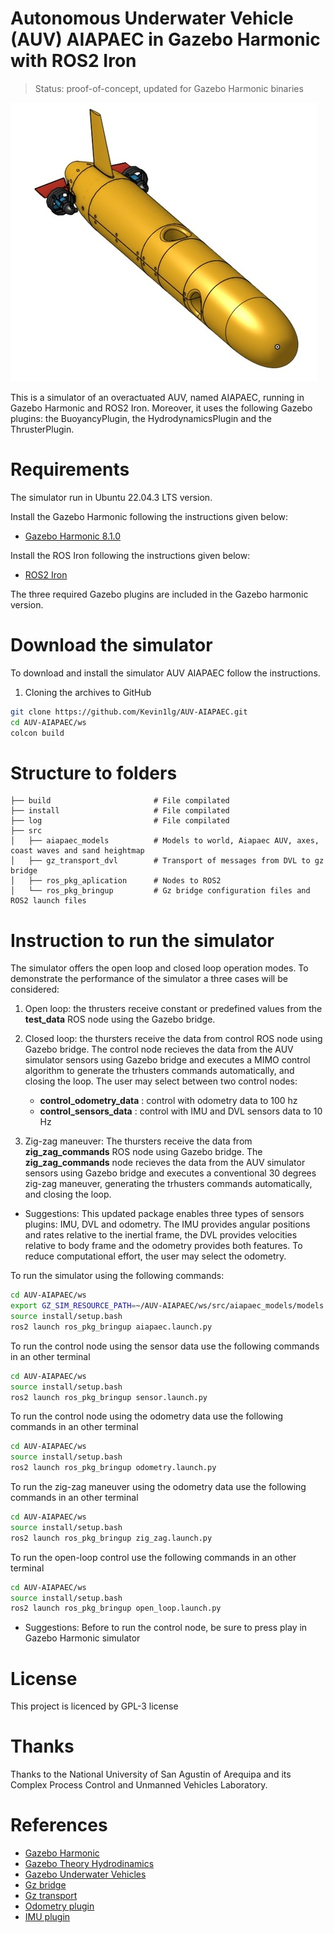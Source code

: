 # Autonomous Underwater Vehicle (AUV) AIAPAEC in Gazebo Harmonic with ROS2 Iron

> Status: proof-of-concept, updated for Gazebo Harmonic binaries

![AIAPAEC AUV](images/aiapaec.jpg)

This is a simulator of an overactuated AUV, named AIAPAEC, running in Gazebo Harmonic and ROS2 Iron. Moreover, it uses the following Gazebo plugins: the BuoyancyPlugin, the HydrodynamicsPlugin and the ThrusterPlugin.


# Requirements

The simulator run in Ubuntu 22.04.3 LTS version.

Install the Gazebo Harmonic following the instructions given below: 
* [Gazebo Harmonic 8.1.0](https://gazebosim.org/docs/harmonic/install)

Install the ROS Iron following the instructions given below:
* [ROS2 Iron](https://docs.ros.org/en/iron/index.html)

The three required Gazebo plugins are included in the Gazebo harmonic version.

# Download the simulator

To download and install the simulator AUV AIAPAEC follow the instructions.

1. Cloning the archives to GitHub

~~~bash
git clone https://github.com/Kevin1lg/AUV-AIAPAEC.git
cd AUV-AIAPAEC/ws
colcon build
~~~

# Structure to folders

    ├── build                       # File compilated
    ├── install                     # File compilated
    ├── log                         # File compilated
    ├── src                         
    │   ├── aiapaec_models          # Models to world, Aiapaec AUV, axes, coast waves and sand heightmap
    │   ├── gz_transport_dvl        # Transport of messages from DVL to gz bridge
    │   ├── ros_pkg_aplication      # Nodes to ROS2
    │   └── ros_pkg_bringup         # Gz bridge configuration files and ROS2 launch files 
    
# Instruction to run the simulator

The simulator offers the open loop and closed loop operation modes. To demonstrate the performance of the simulator a three cases will be considered:

1. Open loop: the thrusters receive constant or predefined values from the **test_data** ROS node using the Gazebo bridge.

2. Closed loop: the thursters receive the data from control ROS node using Gazebo bridge. The control node recieves the data from the AUV simulator sensors using Gazebo bridge and executes a MIMO control algorithm to generate the trhusters commands automatically, and closing the loop. The user may select between two control nodes:

    - **control_odometry_data** : control with odometry data to 100 hz
    - **control_sensors_data** : control with IMU and DVL sensors data to 10 Hz

3. Zig-zag maneuver: The thursters receive the data from **zig_zag_commands** ROS node using Gazebo bridge. The **zig_zag_commands** node recieves the data from the AUV simulator sensors using Gazebo bridge and executes a conventional 30 degrees zig-zag maneuver, generating the trhusters commands automatically, and closing the loop. 

* Suggestions: This updated package enables three types of sensors plugins: IMU, DVL and odometry. The IMU provides angular positions and rates relative to the inertial frame, the DVL provides velocities relative to body frame and the odometry provides both features. To reduce computational effort, the user may select the odometry. 

To run the simulator using the following commands:

~~~bash
cd AUV-AIAPAEC/ws
export GZ_SIM_RESOURCE_PATH=~/AUV-AIAPAEC/ws/src/aiapaec_models/models:~/AUV-AIAPAEC/ws/src/aiapaec_models/worlds
source install/setup.bash
ros2 launch ros_pkg_bringup aiapaec.launch.py
~~~

To run the control node using the sensor data use the following commands in an other terminal
~~~bash
cd AUV-AIAPAEC/ws
source install/setup.bash
ros2 launch ros_pkg_bringup sensor.launch.py
~~~
To run the control node using the odometry data use the following commands in an other terminal
~~~bash
cd AUV-AIAPAEC/ws
source install/setup.bash
ros2 launch ros_pkg_bringup odometry.launch.py
~~~
To run the zig-zag maneuver using the odometry data use the following commands in an other terminal
~~~bash
cd AUV-AIAPAEC/ws
source install/setup.bash
ros2 launch ros_pkg_bringup zig_zag.launch.py
~~~
To run the open-loop control use the following commands in an other terminal
~~~bash
cd AUV-AIAPAEC/ws
source install/setup.bash
ros2 launch ros_pkg_bringup open_loop.launch.py
~~~

* Suggestions: Before to run the control node, be sure to press play in Gazebo Harmonic simulator

# License

This project is licenced by GPL-3 license

# Thanks

Thanks to the National University of San Agustin of Arequipa and its Complex Process Control and Unmanned Vehicles Laboratory.

# References

* [Gazebo Harmonic](https://gazebosim.org/docs/harmonic)
* [Gazebo Theory Hydrodinamics](https://gazebosim.org/api/sim/8/theory_hydrodynamics.html) 
* [Gazebo Underwater Vehicles](https://gazebosim.org/api/sim/8/underwater_vehicles.html) 
* [Gz bridge](https://github.com/gazebosim/ros_gz/tree/ros2/ros_gz_bridge)
* [Gz transport](https://github.com/gazebosim/gz-transport/tree/gz-transport13)  
* [Odometry plugin](https://gazebosim.org/api/sim/8/classgz_1_1sim_1_1systems_1_1OdometryPublisher.html)
* [IMU plugin](https://gazebosim.org/api/sim/8/classgz_1_1sim_1_1systems_1_1Imu.html)


